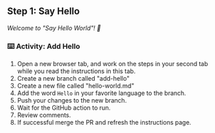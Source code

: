 <!--
  <<< Author notes: Step 1 >>>
  Choose 3-5 steps for your course.
  The first step is always the hardest, so pick something easy!
  Link to docs.github.com for further explanations.
  Encourage users to open new tabs for steps!
  TBD-step-1-notes.
-->

## Step 1: Say Hello

_Welcome to "Say Hello World"! :wave:_

### :keyboard: Activity: Add Hello

1. Open a new browser tab, and work on the steps in your second tab while you read the instructions in this tab.
2. Create a new branch called "add-hello"
3. Create a new file called "hello-world.md"
3. Add the word `Hello` in your favorite language to the branch.
4. Push your changes to the new branch.
5. Wait for the GitHub action to run.
6. Review comments.
6. If successful merge the PR and refresh the instructions page.

